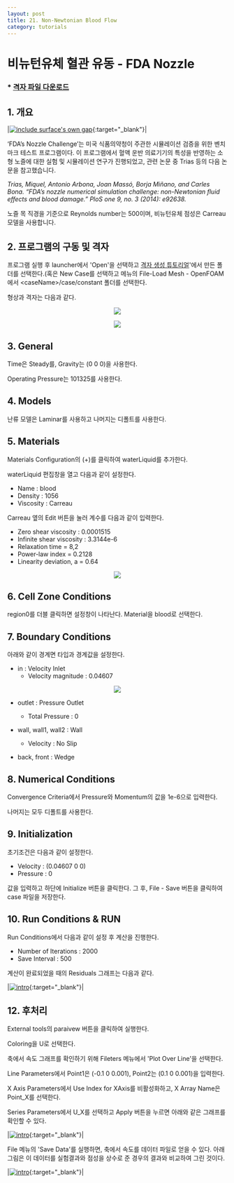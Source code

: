 ```yaml
---
layout: post
title: 21. Non-Newtonian Blood Flow
category: tutorials
---
```


# 비뉴턴유체 혈관 유동 - FDA Nozzle 

### * [격자 파일 다운로드](https://drive.google.com/file/d/1fq6KLFt2mpidQchHwQ9j9mRgty5rlr3G/view?usp=sharing)

## 1. 개요 

|[![include surface's own gap](https://github.com/nextfoam/baram-pages/raw/main/screenshots/blood/intro.png)](https://github.com/nextfoam/baram-pages/raw/main/screenshots/blood/intro.png){:target="_blank"}|

‘FDA’s Nozzle Challenge’는 미국 식품의약청이 주관한 시뮬레이션 검증을 위한 벤치마크 테스트 프로그램이다. 이 프로그램에서 혈액 운반 의료기기의 특성을 반영하는 소형 노즐에 대한 실험 및 시뮬레이션 연구가 진행되었고, 관련 논문 중 Trias 등의 다음 논문을 참고했습니다.

_Trias, Miquel, Antonio Arbona, Joan Massó, Borja Miñano, and Carles Bona. “FDA’s nozzle numerical simulation challenge: non-Newtonian fluid effects and blood damage.” PloS one 9, no. 3 (2014): e92638._

노즐 목 직경을 기준으로 Reynolds number는 500이며, 비뉴턴유체 점성은 Carreau 모델을 사용합니다.

## 2. 프로그램의 구동 및 격자

프로그램 실행 후 launcher에서 'Open'을 선택하고 [격자 생성 튜토리얼](............)'에서 만든 폴더를 선택한다.(혹은 New Case를 선택하고 메뉴의 File-Load Mesh - OpenFOAM 에서 &lt;caseName&gt;/case/constant 폴더를 선택한다.

형상과 격자는 다음과 같다.

<p style="text-align: center">
    <img src="https://github.com/nextfoam/baram-pages/raw/main/screenshots/blood/fda-diagram.png"><br>
</p>

<p style="text-align: center">
    <img src="https://github.com/nextfoam/baram-pages/raw/main/screenshots/blood/fda-mesh.png"><br>
</p>

## 3. General

Time은 Steady를, Gravity는 (0 0 0)을 사용한다.

Operating Pressure는 101325를 사용한다.

## 4. Models

난류 모델은 Laminar를 사용하고 나머지는 디폴트를 사용한다.

## 5. Materials

Materials Configuration의 (+)를 클릭하여 waterLiquid를 추가한다. 

waterLiquid 편집창을 열고 다음과 같이 설정한다.

+ Name : blood
+ Density : 1056
+ Viscosity : Carreau

Carreau 옆의 Edit 버튼을 눌러 계수를 다음과 같이 입력한다.

+ Zero shear viscosity : 0.0001515
+ Infinite shear viscosity : 3.3144e-6
+ Relaxation time = 8,2
+ Power-law index = 0.2128
+ Linearity deviation, a = 0.64

<p style="text-align: center">
    <img src="https://github.com/nextfoam/baram-pages/raw/main/screenshots/blood/material.png"><br>
</p>

## 6. Cell Zone Conditions

region0를 더블 클릭하면 설정창이 나타난다. Material을 blood로 선택한다.


## 7. Boundary Conditions

아래와 같이 경계면 타입과 경계값을 설정한다.

+ in : Velocity Inlet
  + Velocity magnitude : 0.04607

<p style="text-align: center">
    <img src="https://github.com/nextfoam/baram-pages/raw/main/screenshots/blood/bc-in.png">
</p>

+ outlet : Pressure Outlet
  + Total Pressure : 0

+ wall, wall1, wall2 : Wall
  + Velocity : No Slip

+ back, front : Wedge


## 8. Numerical Conditions

Convergence Criteria에서 Pressure와 Momentum의 값을 1e-6으로 입력한다.

나머지는 모두 디폴트를 사용한다.

## 9. Initialization

초기조건은 다음과 같이 설정한다.

+ Velocity : (0.04607 0 0)
+ Pressure : 0

값을 입력하고 하단에 Initialize 버튼을 클릭한다. 그 후, File - Save 버튼을 클릭하여 case 파일을 저장한다.

## 10. Run Conditions & RUN

Run Conditions에서 다음과 같이 설정 후 계산을 진행한다.

+ Number of Iterations : 2000
+ Save Interval : 500


계산이 완료되었을 때의 Residuals 그래프는 다음과 같다.

|[![intro](https://github.com/nextfoam/baram-pages/raw/main/screenshots/blood/residual.png)](https://github.com/nextfoam/baram-pages/raw/main/screenshots/blood/residual.png){:target="_blank"}|


## 12. 후처리

External tools의 paraivew 버튼을 클릭하여 실행한다.

Coloring을 U로 선택한다.

축에서 속도 그래프를 확인하기 위해 Fileters 메뉴에서 'Plot Over Line'을 선택한다.

Line Parameters에서 Point1은 (-0.1 0 0.001), Point2는 (0.1 0 0.001)을 입력한다. 

X Axis Parameters에서 Use Index for XAxis를 비활성화하고, X Array Name은 Point_X를 선택한다.

Series Parameters에서 U_X를 선택하고 Apply 버튼을 누르면 아래와 같은 그래프를 확인할 수 있다.

|[![intro](https://github.com/nextfoam/baram-pages/raw/main/screenshots/blood/paraview.png)](https://github.com/nextfoam/baram-pages/raw/main/screenshots/blood/paraview.png){:target="_blank"}|

File 메뉴의 'Save Data'를 실행하면, 축에서 속도를 데이터 파일로 얻을 수 있다. 아래 그림은 이 데이터를 실험결과와 점성을 상수로 준 경우의 결과와 비교하여 그린 것이다.

|[![intro](https://github.com/nextfoam/baram-pages/raw/main/screenshots/blood/result.png)](https://github.com/nextfoam/baram-pages/raw/main/screenshots/blood/result.png){:target="_blank"}|

